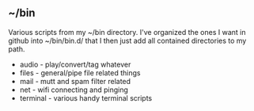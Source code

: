 ~/bin
-----

Various scripts from my ~/bin directory. I've organized the ones I want in
github into ~/bin/bin.d/ that I then just add all contained directories to my
path.

- audio - play/convert/tag whatever
- files - general/pipe file related things
- mail  - mutt and spam filter related
- net   - wifi connecting and pinging
- terminal - various handy terminal scripts
